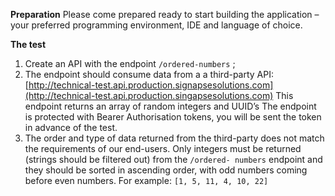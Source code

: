 **Preparation**
Please come prepared ready to start building the application – your preferred programming
environment, IDE and language of choice.

**The test**
1. Create an API with the endpoint `/ordered-numbers` ;
2. The endpoint should consume data from a a third-party API:
[http://technical-test.api.production.signapsesolutions.com](http://technical-test.api.production.singapsesolutions.com)
This endpoint returns an array of random integers and UUID’s
The endpoint is protected with Bearer Authorisation tokens, you will be sent the token in advance of the test. 
3. The order and type of data returned from the third-party does not match the requirements of our end-users.
Only integers must be returned (strings should be filtered out) from the `/ordered- numbers` endpoint and they should be sorted in ascending order, with odd numbers coming before even numbers.
For example: `[1, 5, 11, 4, 10, 22]`

